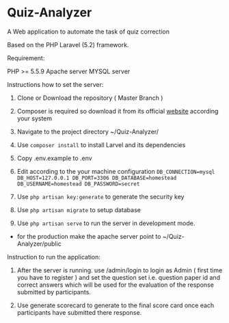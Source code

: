 # Quiz-Analyzer
A Web application to automate the task of quiz correction

Based on the PHP Laravel (5.2) framework.

Requirement:

PHP >= 5.5.9
Apache server
MYSQL server

Instructions how to set the server:

1. Clone or Download the repository ( Master Branch )

2. Composer is required so download it from its official [website](https://getcomposer.org/) according your system

3. Navigate to the project directory ~/Quiz-Analyzer/

4. Use `composer install` to install Larvel and its dependencies   

5. Copy .env.example to .env

6. Edit according to the your machine configuration
        `DB_CONNECTION=mysql
         DB_HOST=127.0.0.1
         DB_PORT=3306
         DB_DATABASE=homestead
         DB_USERNAME=homestead
         DB_PASSWORD=secret`  


7. Use `php artisan key:generate` to generate the security key

8. Use `php artisan migrate` to setup database

9. Use `php artisan serve`  to run the server in development mode.
  - for the production make the apache server point to ~/Quiz-Analyzer/public  

Instruction to run the application:

1. After the server is running. use <host>/admin/login to login as Admin ( first time you have to register ) and set the question set i.e. question paper id and correct answers which will be used for the evaluation of the response submitted by participants.

2. Use generate scorecard to generate to the final score card once each participants have submitted there response.
